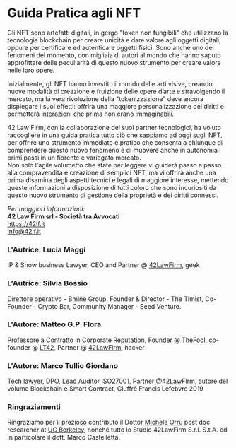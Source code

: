 # Guida Pratica agli NFT

Gli NFT sono artefatti digitali, in gergo "token non fungibili" che utilizzano la tecnologia blockchain per creare unicità e dare valore agli oggetti digitali, oppure per certificare ed autenticare oggetti fisici. Sono anche uno dei fenomeni del momento, con migliaia di autori al mondo che hanno saputo approfittare delle peculiarità di questo nuovo strumento per creare valore nelle loro opere. 

Inizialmente, gli NFT hanno investito il mondo delle arti visive, creando nuove modalità di creazione e fruizione delle opere d’arte e stravolgendo il mercato, ma la vera rivoluzione della "tokenizzazione" deve ancora dispiegare i suoi effetti: offrirà una maggiore personalizzazione dei diritti e permetterà interazioni che prima non erano immaginabili.

42 Law Firm, con la collaborazione dei suoi partner tecnologici, ha voluto raccogliere in una guida pratica tutto ciò che sappiamo ad oggi sugli NFT, per offrire uno strumento immediato e pratico che consenta a chiunque di comprendere questo nuovo fenomeno e di muovere anche in autonomia i primi passi in un fiorente e variegato mercato.  
Non solo l'agile volumetto che state per leggere vi guiderà passo a passo alla compravendita e creazione di semplici NFT, ma vi offrirà anche una prima disamina degli aspetti tecnici e legali di maggiore interesse, mettendo queste informazioni a disposizione di tutti coloro che sono incuriositi da questo nuovo strumento di gestione della proprietà e dei diritti connessi.
  
  
  
*Per maggiori informazioni:*  
**42 Law Firm srl - Società tra Avvocati**  
https://42lf.it  
info@42lf.it


### L'Autrice: Lucia Maggi
IP & Show business Lawyer, CEO and Partner @ [42LawFirm](https://42lf.it/), geek

### L'Autrice: Silvia Bossio
Direttore operativo - Bmine Group, Founder & Director - The Timist, Co-Founder - Crypto Bar, Community Manager - Seed Venture.

### L'Autore: Matteo G.P. Flora
Professore a Contratto in Corporate Reputation, Founder @ [TheFool](https://thefool.it/), co-founder @ [LT42](https://www.lt42.it/), Partner @ [42LawFirm](https://42lf.it/), hacker

### L'Autore: Marco Tullio Giordano
Tech lawyer, DPO, Lead Auditor ISO27001, Partner @[42LawFIrm](https://42lf.it/), autore del volume Blockchain e Smart Contract, Giuffrè Francis Lefebvre 2019

### Ringraziamenti

Ringraziamo per il prezioso contributo il Dottor [Michele Orrù](https://www.di.ens.fr/~orru/) post doc researcher at [UC Berkeley](https://eecs.berkeley.edu/), nonché tutto lo Studio 42LawFirm S.r.l. S.t.A. ed in particolare il dott. Marco Castelletta.
